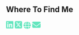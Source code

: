 ## Where To Find Me
<p>
<a href="https://www.linkedin.com/in/gurmukhnishan-singh/"><img src="./icons/linkedin.svg" alt="LinkedIn" width="20"></a>
<a href="https://twitter.com/g_nishan_singh"><img src="./icons/twitter.svg" alt="Twitter" width="20"/></a>
<a href="https://info.g-nishansingh.com"><img src="./icons/website.svg" alt="Website" width="20"/></a>
<a href="mailto:gurmukhnishansingh@gmail.com"><img src="./icons/email.svg" alt="Email" width="23"/></a>
</p>